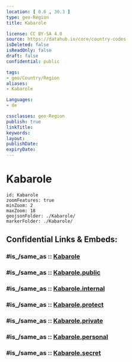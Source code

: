 ```yaml
---
location: [ 0.6 , 30.3 ] 
type: geo-Region
title: Kabarole

license: CC BY-SA 4.0
source: https://datahub.io/core/country-codes
isDeleted: false
isReadOnly: false
draft: false
confidential: public

tags:
- geo/Country/Region
aliases:
- Kabarole

Languages:
- de

cssclasses: geo-Region
publish: true
linkTitle: 
keywords: 
layout: 
publishDate: 
expiryDate: 
---
```


# Kabarole

```leaflet
id: Kabarole
zoomFeatures: true 
minZoom: 2 
maxZoom: 18
geojsonFolder: ./Kabarole/
markerFolder: ./Kabarole/
```


## Confidential Links & Embeds: 

### #is_/same_as :: [Kabarole](/_Standards/Earth/Continent/Africa/Africa~Central/Uganda/regions~Uganda/Uganda~West/Kabarole.md) 

### #is_/same_as :: [Kabarole.public](/_public/Earth/Continent/Africa/Africa~Central/Uganda/regions~Uganda/Uganda~West/Kabarole.public.md) 

### #is_/same_as :: [Kabarole.internal](/_internal/Earth/Continent/Africa/Africa~Central/Uganda/regions~Uganda/Uganda~West/Kabarole.internal.md) 

### #is_/same_as :: [Kabarole.protect](/_protect/Earth/Continent/Africa/Africa~Central/Uganda/regions~Uganda/Uganda~West/Kabarole.protect.md) 

### #is_/same_as :: [Kabarole.private](/_private/Earth/Continent/Africa/Africa~Central/Uganda/regions~Uganda/Uganda~West/Kabarole.private.md) 

### #is_/same_as :: [Kabarole.personal](/_personal/Earth/Continent/Africa/Africa~Central/Uganda/regions~Uganda/Uganda~West/Kabarole.personal.md) 

### #is_/same_as :: [Kabarole.secret](/_secret/Earth/Continent/Africa/Africa~Central/Uganda/regions~Uganda/Uganda~West/Kabarole.secret.md)

